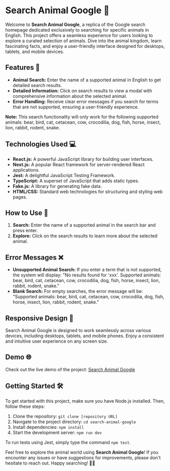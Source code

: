 # Search Animal Google 🐾

Welcome to **Search Animal Google**, a replica of the Google search homepage dedicated exclusively to searching for specific animals in English. This project offers a seamless experience for users looking to explore a curated selection of animals. Dive into the animal kingdom, learn fascinating facts, and enjoy a user-friendly interface designed for desktops, tablets, and mobile devices.

## Features 🐶

- **Animal Search:** Enter the name of a supported animal in English to get detailed search results.
- **Detailed Information:** Click on search results to view a modal with comprehensive information about the selected animal.
- **Error Handling:** Receive clear error messages if you search for terms that are not supported, ensuring a user-friendly experience.

**Note:** This search functionality will only work for the following supported animals: bear, bird, cat, cetacean, cow, crocodilia, dog, fish, horse, insect, lion, rabbit, rodent, snake.

## Technologies Used 💻

- **React.js:** A powerful JavaScript library for building user interfaces.
- **Next.js:** A popular React framework for server-rendered React applications.
- **Jest:** A delightful JavaScript Testing Framework.
- **TypeScript:** A superset of JavaScript that adds static types.
- **Fake.js:** A library for generating fake data.
- **HTML/CSS:** Standard web technologies for structuring and styling web pages.

## How to Use 🚀

1. **Search:** Enter the name of a supported animal in the search bar and press enter.
2. **Explore:** Click on the search results to learn more about the selected animal.

## Error Messages ❌

- **Unsupported Animal Search:** If you enter a term that is not supported, the system will display: "No results found for 'xxx'. Supported animals: bear, bird, cat, cetacean, cow, crocodilia, dog, fish, horse, insect, lion, rabbit, rodent, snake."
- **Blank Search:** For empty searches, the error message will be: "Supported animals: bear, bird, cat, cetacean, cow, crocodilia, dog, fish, horse, insect, lion, rabbit, rodent, snake."

## Responsive Design 📱

Search Animal Google is designed to work seamlessly across various devices, including desktops, tablets, and mobile phones. Enjoy a consistent and intuitive user experience on any screen size.

## Demo 🌐

Check out the live demo of the project: [Search Animal Google](https://search-google.vercel.app/)

## Getting Started 🛠️

To get started with this project, make sure you have Node.js installed. Then, follow these steps:

1. Clone the repository: `git clone [repository URL]`
2. Navigate to the project directory: `cd search-animal-google`
3. Install dependencies: `npm install`
4. Start the development server: `npm run dev`

To run tests using Jest, simply type the command `npm test`.

Feel free to explore the animal world using **Search Animal Google**! If you encounter any issues or have suggestions for improvements, please don't hesitate to reach out. Happy searching! 🐾✨

